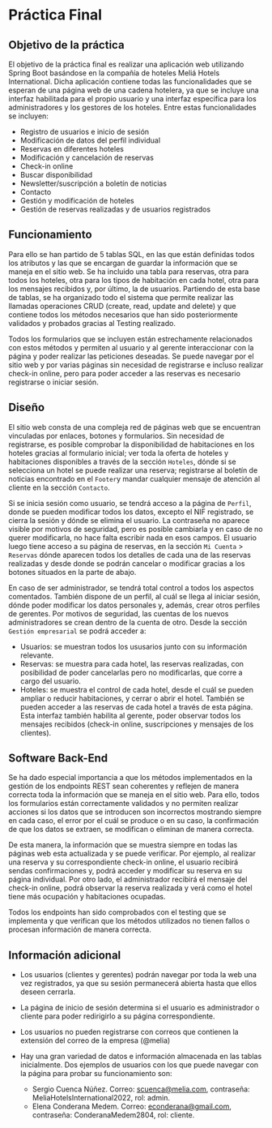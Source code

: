 # Práctica Final

## Objetivo de la práctica
El objetivo de la práctica final es realizar una aplicación web utilizando Spring Boot basándose en la compañía de hoteles Meliá Hotels International. Dicha aplicación contiene todas las funcionalidades que se esperan de una página web de una cadena hotelera, ya que se incluye una interfaz habilitada para el propio usuario y una interfaz específica para los administradores y los gestores de los hoteles.
Entre estas funcionalidades se incluyen: 
- Registro de usuarios e inicio de sesión
- Modificación de datos del perfil individual
- Reservas en diferentes hoteles
- Modificación y cancelación de reservas
- Check-in online
- Buscar disponibilidad
- Newsletter/suscripción a boletín de noticias
- Contacto
- Gestión y modificación de hoteles
- Gestión de reservas realizadas y de usuarios registrados

## Funcionamiento
Para ello se han partido de 5 tablas SQL, en las que están definidas todos los atributos y las que se encargan de guardar la información que se maneja en el sitio web. Se ha incluido una tabla para reservas, otra para todos los hoteles, otra para los tipos de habitación en cada hotel, otra para los mensajes recibidos y, por último, la de usuarios.
Partiendo de esta base de tablas, se ha organizado todo el sistema que permite realizar las llamadas operaciones CRUD (create, read, update and delete) y que contiene todos los métodos necesarios que han sido posteriormente validados y probados gracias al Testing realizado.

Todos los formularios que se incluyen están estrechamente relacionados con estos métodos y permiten al usuario y al gerente interaccionar con la página y poder realizar las peticiones deseadas. Se puede navegar por el sitio web y por varias páginas sin necesidad de registrarse e incluso realizar check-in online, pero para poder acceder a las reservas es necesario registrarse o iniciar sesión.

## Diseño
El sitio web consta de una compleja red de páginas web que se encuentran vinculadas por enlaces, botones y formularios. Sin necesidad de registrarse, es posible comprobar la disponibilidad de habitaciones en los hoteles gracias al formulario inicial; ver toda la oferta de hoteles y habitaciones disponibles a través de la sección ``Hoteles``, dónde si se selecciona un hotel se puede realizar una reserva; registrarse al boletín de noticias encontrado en el ``Footer``y mandar cualquier mensaje de atención al cliente en la sección ``Contacto``. 

Si se inicia sesión como usuario, se tendrá acceso a la página de ``Perfil``, donde se pueden modificar todos los datos, excepto el NIF registrado, se cierra la sesión y dónde se elimina el usuario. La contraseña no aparece visible por motivos de seguridad, pero es posible cambiarla y en caso de no querer modificarla, no hace falta escribir nada en esos campos. El usuario luego tiene acceso a su página de reservas, en la sección ``Mi Cuenta`` > ``Reservas`` dónde aparecen todos los detalles de cada una de las reservas realizadas y desde donde se podrán cancelar o modificar gracias a los botones situados en la parte de abajo.

En caso de ser administrador, se tendrá total control a todos los aspectos comentados. También dispone de un perfil, al cuál se llega al iniciar sesión, dónde poder modificar los datos personales y, además, crear otros perfiles de gerentes. Por motivos de seguridad, las cuentas de los nuevos administradores se crean dentro de la cuenta de otro. Desde la sección ``Gestión empresarial`` se podrá acceder a:
- Usuarios: se muestran todos los ususarios junto con su información relevante.
- Reservas: se muestra para cada hotel, las reservas realizadas, con posibilidad de poder cancelarlas pero no modificarlas, que corre a cargo del usuario.
- Hoteles: se muestra el control de cada hotel, desde el cuál se pueden ampliar o reducir habitaciones, y cerrar o abrir el hotel. También se pueden acceder a las reservas de cada hotel a través de esta página.
Esta interfaz también habilita al gerente, poder observar todos los mensajes recibidos (check-in online, suscripciones y mensajes de los clientes).

## Software Back-End
Se ha dado especial importancia a que los métodos implementados en la gestión de los endpoints REST sean coherentes y reflejen de manera correcta toda la información que se maneja en el sitio web. Para ello, todos los formularios están correctamente validados y no permiten realizar acciones si los datos que se introducen son incorrectos mostrando siempre en cada caso, el error por el cuál se produce o en su caso, la confirmación de que los datos se extraen, se modifican o eliminan de manera correcta.

De esta manera, la información que se muestra siempre en todas las páginas web esta actualizada y se puede verificar. Por ejemplo, al realizar una reserva y su correspondiente check-in online, el usuario recibirá sendas confirmaciones y, podrá acceder y modificar su reserva en su página individual. Por otro lado, el administrador recibirá el mensaje del check-in online, podrá observar la reserva realizada y verá como el hotel tiene más ocupación y habitaciones ocupadas.

Todos los endpoints han sido comprobados con el testing que se implementa y que verifican que los métodos utilizados no tienen fallos o procesan información de manera correcta.

## Información adicional
- Los usuarios (clientes y gerentes) podrán navegar por toda la web una vez registrados, ya que su sesión permanecerá abierta hasta que ellos deseen cerrarla.
- La página de inicio de sesión determina si el usuario es administrador o cliente para poder redirigirlo a su página correspondiente.
- Los usuarios no pueden registrarse con correos que contienen la extensión del correo de la empresa (@melia)
- Hay una gran variedad de datos e información almacenada en las tablas inicialmente. Dos ejemplos de usuarios con los que puede navegar con la página para probar su funcionamiento son:

  - Sergio Cuenca Núñez. Correo: scuenca@melia.com, contraseña: MeliaHotelsInternational2022, rol: admin.
  - Elena Conderana Medem. Correo: econderana@gmail.com, contraseña: ConderanaMedem2804, rol: cliente.